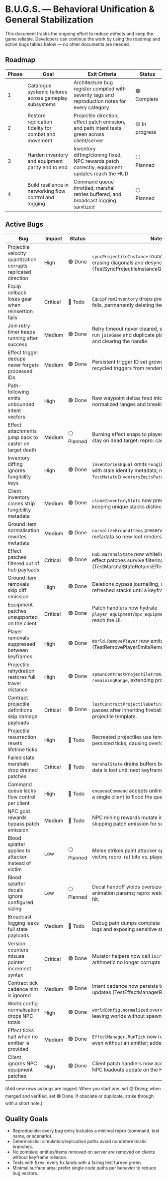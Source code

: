 # B.U.G.S. — Behavioral Unification & General Stabilization

This document tracks the ongoing effort to reduce defects and keep the game reliable. Developers can continue the work by using the roadmap and active bugs tables below — no other documents are needed.

## Roadmap

| Phase | Goal                                                     | Exit Criteria                                                                                   | Status         |
| ----- | -------------------------------------------------------- | ------------------------------------------------------------------------------------------------ | -------------- |
| 1     | Catalogue systemic failures across gameplay subsystems   | Architecture bug register compiled with severity tags and reproduction notes for every category | 🟢 Complete    |
| 2     | Restore replication fidelity for combat and movement     | Projectile direction, effect patch emission, and path intent tests green across client/server    | 🟡 In progress |
| 3     | Harden inventory and equipment parity end to end         | Inventory diffing/cloning fixed, NPC rewards patch correctly, equipment updates reach the HUD    | ⚪ Planned      |
| 4     | Build resilience in networking flow control and logging  | Command queue throttled, marshal retries buffered, and broadcast logging sanitized               | ⚪ Planned      |

## Active Bugs

| Bug                                              | Impact     | Status    | Notes |
| ------------------------------------------------ | ---------- | --------- | ----- |
| Projectile velocity quantization corrupts replicated direction | High       | 🟢 Done  | `syncProjectileInstance` rounds velocity vectors, erasing diagonals and desyncing clients (TestSyncProjectileInstanceQuantizesDirection). |
| Equip rollback loses gear when reinsertion fails | Critical   | 🔴 Todo  | `EquipFromInventory` drops previous gear if reinsertion fails, permanently deleting items. |
| Join retry timer keeps running after success     | Medium     | 🟢 Done  | Retry timeout never cleared, so delayed callbacks re-run `joinGame` and duplicate players; fixed by tracking and clearing the handle. |
| Effect trigger dedupe never forgets processed IDs | Medium     | 🟢 Done  | Persistent trigger ID set grows forever and blocks recycled triggers from rendering. |
| Path-following emits unbounded intent vectors    | High       | 🟢 Done  | Raw waypoint deltas feed into `SetIntent`, exceeding normalized ranges and breaking consumers. |
| Effect attachments jump back to caster on target death | Medium     | ⚪ Planned | Burning effect snaps to player when rat dies; should stay on dead target; repro: cast fireball at sewer rat. |
| Inventory diffing ignores fungibility keys       | High       | 🟢 Done   | `inventoriesEqual` omits `FungibilityKey`, leaving clients with stale identity metadata; repro: `TestMutateInventoryEmitsPatchWhenFungibilityChanges`. |
| Client inventory clones strip fungibility metadata | Medium     | 🟢 Done   | `cloneInventorySlots` now preserves `fungibility_key`, keeping unique stacks distinct. |
| Ground item normalisation rewrites metadata      | Medium     | 🟢 Done  | `normalizeGroundItems` preserves type/fungibility metadata so new loot renders correctly. |
| Effect patches filtered out of hub payloads      | Critical   | 🟢 Done  | `Hub.marshalState` now whitelists active effect IDs so effect patches survive filtering (TestMarshalStateRetainsEffectPatches). |
| Ground item removals skip diff emission          | High       | 🟢 Done  | Deletions bypass journalling, so broadcasts omit refreshed stacks until a keyframe. |
| Equipment patches unsupported on the client      | Critical   | 🟢 Done  | Patch handlers now hydrate `player_equipment`/`npc_equipment` payloads so loadouts reach the UI. |
| Player removals suppressed between keyframes     | High       | 🟢 Done  | `World.RemovePlayer` now emits `player_removed` diffs (TestRemovePlayerEmitsRemovalPatch). |
| Projectile rehydration restores full travel distance | High       | 🟢 Done  | `spawnContractProjectileFromInstance` ignores saved `remainingRange`, extending projectile reach. |
| Contract projectile definitions skip damage payloads | Critical   | 🟢 Done | `TestContractProjectileDefinitionsApplyDamage` now passes after inheriting fireball damage params from the projectile template. |
| Projectile resurrection resets lifetime ticks    | High       | 🔴 Todo  | Recreated projectiles use template lifetime instead of persisted ticks, causing overlong effects. |
| Failed state marshals drop drained patches       | Critical   | 🔴 Todo  | `marshalState` drains buffers before encode; on failure data is lost until next keyframe. |
| Command queue lacks flow control per client      | High       | 🔴 Todo  | `enqueueCommand` accepts unlimited commands, allowing a single client to flood the queue. |
| NPC gold rewards bypass patch emission           | Medium     | 🔴 Todo  | NPC mining rewards mutate inventories directly, skipping patch emission for subscribers. |
| Blood splatter applies to attacker instead of victim | Low        | ⚪ Planned | Melee strikes paint attacker sprite; should land on victim; repro: rat bite vs. player. |
| Blood splatter decals ignore configured sizing   | Low        | ⚪ Planned | Decal handoff yields oversized stains; should match animation params; repro: watch blood decal settle after hit. |
| Broadcast logging leaks full state payloads      | Medium     | 🔴 Todo  | Debug path dumps complete JSON payloads, flooding logs and exposing sensitive state. |
| Version counters misuse pointer increment syntax | Critical   | 🟢 Done  | Mutator helpers now call `incrementVersion` so pointer arithmetic no longer corrupts patch sequencing. |
| Contract tick cadence hint is ignored            | Medium     | 🟢 Done  | Intent cadence now persists to instances and throttles updates (TestEffectManagerRespectsTickCadence). |
| World config normalisation drops NPC totals      | High       | 🟢 Done  | `worldConfig.normalized` overwrites aggregate `NPCCount`, leaving worlds without spawns. |
| Effect ticks halt when no emitter is provided    | Medium     | 🟢 Done  | `EffectManager.RunTick` now runs hooks/end-of-life even without an emitter; added regression test. |
| Client ignores NPC equipment patches             | High       | 🟢 Done  | Client patch handlers now accept `npc_equipment` so NPC loadouts update on the HUD. |

(Add new rows as bugs are logged. When you start one, set 🟡 Doing; when merged and verified, set 🟢 Done. If obsolete or duplicate, strike through with a short note.)

## Quality Goals

* Reproducible: every bug entry includes a minimal repro (command, test name, or scenario).
* Deterministic: simulation/replication paths avoid nondeterministic branches.
* No zombies: entities/items removed on server are removed on clients without keyframe reliance.
* Tests with fixes: every fix lands with a failing test turned green.
* Minimal surface area: prefer single code paths per behavior to reduce bug vectors.

